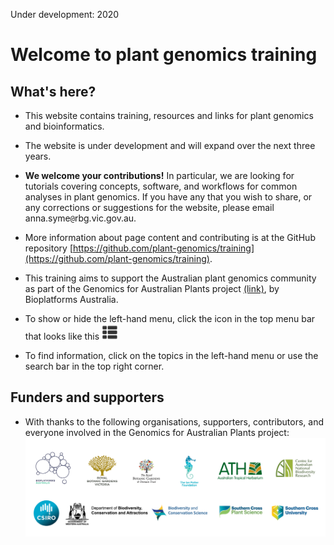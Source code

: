 <ss>Under development: 2020</ss>
# Welcome to plant genomics training

## What's here?

* This website contains training, resources and links for plant genomics and bioinformatics.

* The website is under development and will expand over the next three years.

* **We welcome your contributions!** In particular, we are looking for tutorials covering concepts, software, and workflows for common analyses in plant genomics. If you have any that you wish to share, or any corrections or suggestions for the website, please email anna.syme<code>@</code>rbg.vic.gov.au.

* More information about page content and contributing is at the GitHub repository [https://github.com/plant-genomics/training](https://github.com/plant-genomics/training).

* This training aims to support the Australian plant genomics community as part of the Genomics for Australian Plants project [(link)](https://www.genomicsforaustralianplants.com/), by Bioplatforms Australia.

* To show or hide the left-hand menu, click the icon in the top menu bar that looks like this <img src="modules/images/menu-icon.png" alt="menu-icon" width=25pt height=25pt>

* To find information, click on the topics in the left-hand menu or use the search bar in the top right corner.

## Funders and supporters
* With thanks to the following organisations, supporters, contributors, and everyone involved in the Genomics for Australian Plants project:
![gap-logos](modules/images/gap-logos.png)
